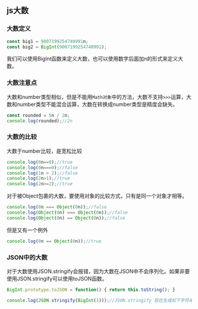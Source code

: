 ## js大数

### 大数定义
```js
const big1 = 9007199254740991n;
const big2 = BigInt(9007199254740991);
```
我们可以使用BigInt函数来定义大数，也可以使用数字后面加n的形式来定义大数。

### 大数注意点
大数和number类型相似，但是不能用`Math对象`中的方法，大数不支持`>>>`运算，大数和number类型不能混合运算，大数在转换成number类型是精度会缺失。
```js
const rounded = 5n / 2n;
console.log(rounded);//2n
```

### 大数的比较
大数于number比较，是宽松比较
```js
console.log(0n==0);//true
console.log(0n===0);//false
console.log(1n > 2);//false
console.log(2n>1);//true
console.log(2n>=2);//true
```

对于被Object包裹的大数，要使用对象的比较方式，只有是同一个对象才相等。
```js
console.log(0n === Object(0n));//false
console.log(Object(0n) === Object(0n));//false
console.log(Object(0n) == Object(0n));//false
```
但是又有一个例外
```js
console.log(0n == Object(0n));//true
```

### JSON中的大数
对于大数使用JSON.stringify会报错，因为大数在JSON中不会序列化。如果非要使用JSON.stringify可以使用toJSON函数。
```js
BigInt.prototype.toJSON = function() { return this.toString(); }

console.log(JSON.stringify(BigInt(1)));//JSON.stringify 现在生成如下字符串，而不是抛出异常
```

